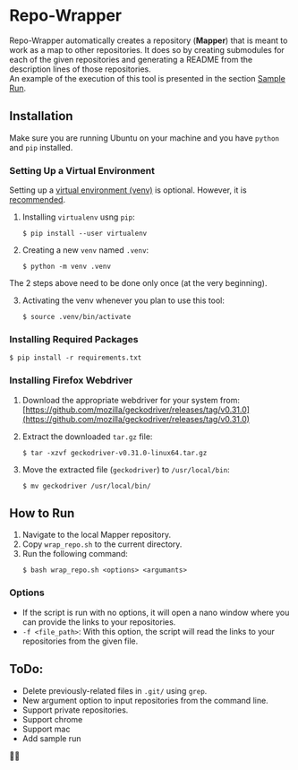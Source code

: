 # Repo-Wrapper

Repo-Wrapper automatically creates a repository (**Mapper**) that is meant to work as a map to other repositories. It does so by creating submodules for each of the given repositories and generating a README from the description lines of those repositories.     
An example of the execution of this tool is presented in the section [Sample Run](#sample-run).

## Installation

Make sure you are running Ubuntu on your machine and you have ```python``` and ```pip``` installed. 

### Setting Up a Virtual Environment

Setting up a [virtual environment (venv)](https://docs.python.org/3/library/venv.html#:~:text=A%20virtual%20environment%20is%20a,part%20of%20your%20operating%20system.) is optional. However, it is [recommended](https://stackoverflow.com/a/41972262/3250120). 

1. Installing ```virtualenv``` usng ```pip```: 
    ```
    $ pip install --user virtualenv
    ```

2. Creating a new ```venv``` named ```.venv```:
    ```
    $ python -m venv .venv
    ```

The 2 steps above need to be done only once (at the very beginning). 

3. Activating the venv whenever you plan to use this tool:
    ```
    $ source .venv/bin/activate
    ```

### Installing Required Packages

    $ pip install -r requirements.txt

### Installing Firefox Webdriver

1. Download the appropriate webdriver for your system from: [https://github.com/mozilla/geckodriver/releases/tag/v0.31.0](https://github.com/mozilla/geckodriver/releases/tag/v0.31.0)

2. Extract the downloaded ```tar.gz``` file:
    ```
    $ tar -xzvf geckodriver-v0.31.0-linux64.tar.gz
    ```

3. Move the extracted file (```geckodriver```) to ```/usr/local/bin```:
    ```
    $ mv geckodriver /usr/local/bin/
    ```
    
## How to Run

1. Navigate to the local Mapper repository.
2. Copy ```wrap_repo.sh``` to the current directory.
3. Run the following command:
    ```
    $ bash wrap_repo.sh <options> <argumants>
    ```

### Options

- If the script is run with no options, it will open a nano window where you can provide the links to your repositories.
- ```-f <file_path>```: With this option, the script will read the links to your repositories from the given file.

## ToDo:

* Delete previously-related files in `.git/` using `grep`.  
* New argument option to input repositories from the command line. 
* Support private repositories. 
* Support chrome 
* Support mac
* Add sample run

🌯🍕
